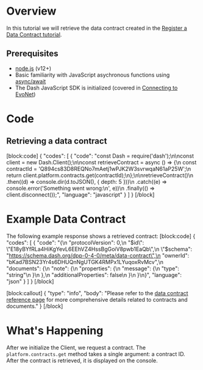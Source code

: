 # Overview

In this tutorial we will retrieve the data contract created in the [Register a Data Contract tutorial](tutorial-register-a-data-contract).

## Prerequisites
- [node.js](https://nodejs.org/en/) (v12+)
- Basic familiarity with JavaScript asychronous functions using [async/await](https://developer.mozilla.org/en-US/docs/Learn/JavaScript/Asynchronous/Async_await)
- The Dash JavaScript SDK is initialized (covered in [Connecting to EvoNet](tutorial-connecting-to-evonet))

# Code

## Retrieving a data contract
[block:code]
{
  "codes": [
    {
      "code": "const Dash = require('dash');\n\nconst client = new Dash.Client();\n\nconst retrieveContract = async () => {\n  const contractId = 'Q894cs83D8REQNo7mAetj1wPJK2W3svrwqaN61aP25W';\n  return client.platform.contracts.get(contractId);\n};\n\nretrieveContract()\n  .then((d) => console.dir(d.toJSON(), { depth: 5 }))\n  .catch((e) => console.error('Something went wrong:\\n', e))\n  .finally(() => client.disconnect());",
      "language": "javascript"
    }
  ]
}
[/block]
# Example Data Contract

The following example response shows a retrieved contract:
[block:code]
{
  "codes": [
    {
      "code": "{\n  \"protocolVersion\": 0,\n  \"$id\": \"E18yBYfRLa4HiKgYevL6EEhVZ4HssBgGoiV8pwb1EaQb\",\n  \"$schema\": \"https://schema.dash.org/dpp-0-4-0/meta/data-contract\",\n  \"ownerId\": \"bKad7BSN23Yr4s6DHUQnNgUTGK4RMPx1LYuqoxRvMcv\",\n  \"documents\": {\n    \"note\": {\n      \"properties\": {\n        \"message\": {\n          \"type\": \"string\"\n        }\n      },\n      \"additionalProperties\": false\n    }\n  }\n}",
      "language": "json"
    }
  ]
}
[/block]

[block:callout]
{
  "type": "info",
  "body": "Please refer to the [data contract reference page](reference-data-contracts) for more comprehensive details related to contracts and documents."
}
[/block]
# What's Happening

After we initialize the Client, we request a contract. The `platform.contracts.get` method takes a single argument: a contract ID. After the contract is retrieved, it is displayed on the console.